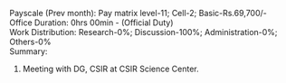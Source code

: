 Payscale (Prev month): Pay matrix level-11; Cell-2; Basic-Rs.69,700/-\
Office Duration: 0hrs 00min - (Official Duty)\
Work Distribution: Research-0%; Discussion-100%; Administration-0%; Others-0%\
Summary:
1. Meeting with DG, CSIR at CSIR Science Center. 
